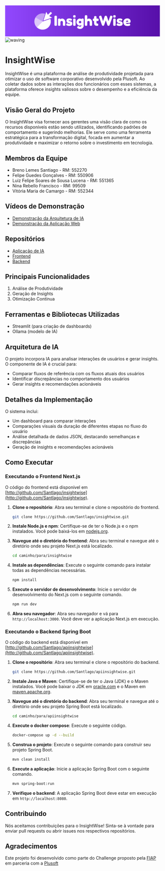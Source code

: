 ![Logo](/util/logo.png)
![waving](https://capsule-render.vercel.app/api?type=waving&height=100&color=7913EE&textBg=false&section=header&reversal=false)

# InsightWise

InsightWise é uma plataforma de análise de produtividade projetada para otimizar o uso de software corporativo desenvolvido pela Plusoft. Ao coletar dados sobre as interações dos funcionários com esses sistemas, a plataforma oferece insights valiosos sobre o desempenho e a eficiência da equipe.

## Visão Geral do Projeto

O InsightWise visa fornecer aos gerentes uma visão clara de como os recursos disponíveis estão sendo utilizados, identificando padrões de comportamento e sugerindo melhorias. Ele serve como uma ferramenta estratégica para a transformação digital, focada em aumentar a produtividade e maximizar o retorno sobre o investimento em tecnologia.

## Membros da Equipe

- Breno Lemes Santiago - RM: 552270
- Felipe Guedes Gonçalves - RM: 550906
- Luiz Felipe Soares de Sousa Lucena - RM: 551365
- Nina Rebello Francisco - RM: 99509
- Vitória Maria de Camargo - RM: 552344

## Vídeos de Demonstração

- [Demonstração da Arquitetura de IA](https://youtu.be/CFcAKTyG8kE)
- [Demonstração da Aplicação Web](https://www.youtube.com/watch?v=SWA94V1H_Y0)

## Repositórios

- [Aplicação de IA](https://github.com/nina-rebello/ollama)
- [Frontend](https://github.com/Santlago/docinsightwise)
- [Backend](https://github.com/Santlago/docinsightwise)

## Principais Funcionalidades

1. Análise de Produtividade
2. Geração de Insights
3. Otimização Contínua

## Ferramentas e Bibliotecas Utilizadas

- Streamlit (para criação de dashboards)
- Ollama (modelo de IA)

## Arquitetura de IA

O projeto incorpora IA para analisar interações de usuários e gerar insights. O componente de IA é crucial para:

- Comparar fluxos de referência com os fluxos atuais dos usuários
- Identificar discrepâncias no comportamento dos usuários
- Gerar insights e recomendações acionáveis

## Detalhes da Implementação

O sistema inclui:

- Um dashboard para comparar interações
- Comparações visuais da duração de diferentes etapas no fluxo do usuário
- Análise detalhada de dados JSON, destacando semelhanças e discrepâncias
- Geração de insights e recomendações acionáveis

## Como Executar

### Executando o Frontend Next.js

O código do frontend está disponível em [http://github.com/Santlago/insightwise](http://github.com/Santlago/insightwise).

1. **Clone o repositório**: Abra seu terminal e clone o repositório do frontend.

    ```sh
    git clone https://github.com/Santlago/insightwise.git
    ```

2. **Instale Node.js e npm**: Certifique-se de ter o Node.js e o npm instalados. Você pode baixá-los em [nodejs.org](https://nodejs.org/).

3. **Navegue até o diretório do frontend**: Abra seu terminal e navegue até o diretório onde seu projeto Next.js está localizado.

    ```sh
    cd caminho/para/insightwise
    ```

4. **Instale as dependências**: Execute o seguinte comando para instalar todas as dependências necessárias.

    ```sh
    npm install
    ```

5. **Execute o servidor de desenvolvimento**: Inicie o servidor de desenvolvimento do Next.js com o seguinte comando.

    ```sh
    npm run dev
    ```

6. **Abra seu navegador**: Abra seu navegador e vá para `http://localhost:3000`. Você deve ver a aplicação Next.js em execução.

### Executando o Backend Spring Boot

O código do backend está disponível em [http://github.com/Santlago/apiinsightwise](http://github.com/Santlago/apiinsightwise).

1. **Clone o repositório**: Abra seu terminal e clone o repositório do backend.

    ```sh
    git clone https://github.com/Santlago/apiinsightwise.git
    ```

2. **Instale Java e Maven**: Certifique-se de ter o Java (JDK) e o Maven instalados. Você pode baixar o JDK em [oracle.com](https://www.oracle.com/java/technologies/javase-downloads.html) e o Maven em [maven.apache.org](https://maven.apache.org/download.cgi).

3. **Navegue até o diretório do backend**: Abra seu terminal e navegue até o diretório onde seu projeto Spring Boot está localizado.

    ```sh
    cd caminho/para/apiinsightwise
    ```

4. **Execute o docker compose**: Execute o seguinte código.

    ```sh
    docker-compose up -d --build
    ```

5. **Construa o projeto**: Execute o seguinte comando para construir seu projeto Spring Boot.

    ```sh
    mvn clean install
    ```

6. **Execute a aplicação**: Inicie a aplicação Spring Boot com o seguinte comando.

    ```sh
    mvn spring-boot:run
    ```

7. **Verifique o backend**: A aplicação Spring Boot deve estar em execução em `http://localhost:8080`.


## Contribuindo

Nós aceitamos contribuições para o InsightWise! Sinta-se à vontade para enviar pull requests ou abrir issues nos respectivos repositórios.

## Agradecimentos

Este projeto foi desenvolvido como parte do Challenge proposto pela [FIAP](https://www.fiap.com.br/) em parceria com a [Plusoft](https://plusoft.com/)

